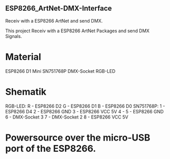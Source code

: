 ## ESP8266_ArtNet-DMX-Interface
Receiv with a ESP8266 ArtNet and send DMX.

This project Receiv with a ESP8266 ArtNet Packages and send DMX Signals.

# Material
ESP8266 D1 Mini
SN751768P
DMX-Socket
RGB-LED

# Shematik
RGB-LED:
        R - ESP8266 D2
        G - ESP8266 D1
        B - ESP8266 D0
SN751768P:
        1 - ESP8266 D4
        2 - ESP8266 GND
        3 - ESP8266 VCC 5V
        4 -
        5 - ESP8266 GND
        6 - DMX-Socket 3
        7 - DMX-Socket 2
        8 - ESP8266 VCC 5V

# Powersource over the micro-USB port of the ESP8266.
